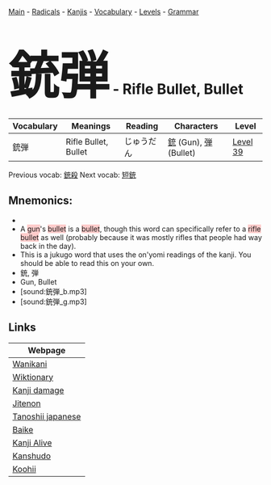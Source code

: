 <style> bigfont {font-size: 100px}</style>
[Main](../README.md) -
[Radicals](../radicals.md) -
[Kanjis](../kanjis.md) -
[Vocabulary](../vocabulary.md) -
[Levels](../levels.md) -
[Grammar](../grammar.md)
# <bigfont> 銃弾</bigfont> - Rifle Bullet, Bullet 

| Vocabulary | Meanings | Reading | Characters | Level |
| --- | --- | --- | --- | --- |
| 銃弾 | Rifle Bullet, Bullet | じゅうだん |  [銃](../kanjis/銃.md) (Gun), [弾](../kanjis/弾.md) (Bullet) | [Level 39](../levels/wk_level39.md) |

Previous vocab: [銃殺](銃殺.md) Next vocab: [短銃](短銃.md) 

## Mnemonics:

* 
* A <span style="background-color:#ffcccb"> gun</span>'s <span style="background-color:#ffcccb"> bullet</span> is a <span style="background-color:#ffcccb"> bullet</span>, though this word can specifically refer to a <span style="background-color:#ffcccb"> rifle bullet</span> as well (probably because it was mostly rifles that people had way back in the day).
* This is a jukugo word that uses the on'yomi readings of the kanji. You should be able to read this on your own.
* 銃, 弾
* Gun, Bullet
* [sound:銃弾_b.mp3]
* [sound:銃弾_g.mp3]


## Links 

| Webpage |
| --- |
| [Wanikani          ](https://www.wanikani.com/kanji/銃弾) |
| [Wiktionary        ](https://en.wiktionary.org/wiki/銃弾) |
| [Kanji damage      ](http://www.kanjidamage.com/kanji/search?utf8=✓&q=銃弾) |
| [Jitenon           ](https://jitenon.com/kanji/銃弾) |
| [Tanoshii japanese ](https://www.tanoshiijapanese.com/dictionary/kanji.cfm?k=銃弾) |
| [Baike             ](https://baike.baidu.com/item/銃弾) |
| [Kanji Alive       ](https://app.kanjialive.com/銃弾) |
| [Kanshudo          ](https://www.kanshudo.com/searchmn?q=銃弾) |
| [Koohii            ](https://kanji.koohii.com/study/kanji/銃弾) |
